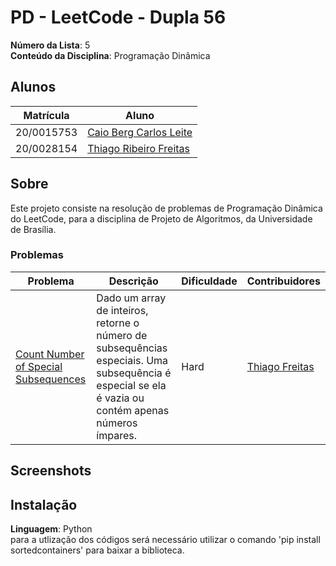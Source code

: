 # PD - LeetCode - Dupla 56

**Número da Lista**: 5<br>
**Conteúdo da Disciplina**: Programação Dinâmica<br>

## Alunos
|Matrícula | Aluno |
| -- | -- |
| 20/0015753  |  [Caio Berg Carlos Leite](https://github.com/Caio-bergbjj) |
| 20/0028154 |  [Thiago Ribeiro Freitas](https://github.com/thiagorfreitas) |

## Sobre 
Este projeto consiste na resolução de problemas de Programação Dinâmica do LeetCode, para a disciplina de Projeto de Algoritmos, da Universidade de Brasília.

### Problemas

|Problema | Descrição | Dificuldade| Contribuidores
| -- | -- | -- | -- |
| [Count Number of Special Subsequences](https://leetcode.com/problems/count-number-of-special-subsequences/?envType=problem-list-v2&envId=dynamic-programming) | Dado um array de inteiros, retorne o número de subsequências especiais. Uma subsequência é especial se ela é vazia ou contém apenas números ímpares. | Hard | [Thiago Freitas](https://github.com/thiagorfreitas) |

## Screenshots


## Instalação 
**Linguagem**: Python<br>
para a utlização dos códigos será necessário utilizar o comando 'pip install sortedcontainers' para baixar a biblioteca.